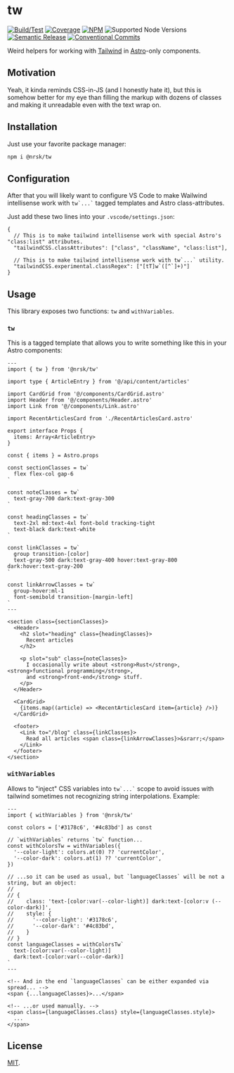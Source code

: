 # tw

<!-- [![Bundlephobia](https://img.shields.io/bundlephobia/minzip/@nrsk/tw?style=flat-square&colorA=22272d&colorB=22272d&label=minzipped)](https://bundlephobia.com/package/@nrsk/tw) -->
<!-- ![Tree Shaking](https://img.shields.io/static/v1?label=tree+shaking&message=✔&style=flat-square&colorA=22272d&colorB=22272d) -->

[![Build/Test](https://img.shields.io/github/actions/workflow/status/norskeld/tw/test.yml?style=flat-square&colorA=22272d&colorB=22272d)](https://github.com/norskeld/tw/actions 'Build and test workflows')
[![Coverage](https://img.shields.io/coverallsCoverage/github/norskeld/tw?style=flat-square&colorA=22272d&colorB=22272d)](https://coveralls.io/github/norskeld/tw 'Test coverage')
[![NPM](https://img.shields.io/npm/v/@nrsk/tw?style=flat-square&colorA=22272d&colorB=22272d)](https://npm.im/@nrsk/tw 'This package on NPM')
![Supported Node Versions](https://img.shields.io/node/v/%40nrsk/backpack?style=flat-square&colorA=22272d&colorB=22272d)
[![Semantic Release](https://img.shields.io/static/v1?label=semantic+release&message=✔&style=flat-square&colorA=22272d&colorB=22272d)](https://github.com/semantic-release/semantic-release 'This package uses semantic release to handle releasing, versioning, changelog generation and tagging')
[![Conventional Commits](https://img.shields.io/static/v1?label=conventional+commits&message=✔&style=flat-square&colorA=22272d&colorB=22272d)](https://conventionalcommits.org 'This package follows the conventional commits spec and guidelines')

Weird helpers for working with [Tailwind] in [Astro]-only components.

## Motivation

Yeah, it kinda reminds CSS-in-JS (and I honestly hate it), but this is somehow better for my eye than filling the markup with dozens of classes and making it unreadable even with the text wrap on.

## Installation

Just use your favorite package manager:

```bash
npm i @nrsk/tw
```

## Configuration

After that you will likely want to configure VS Code to make Wailwind intellisense work with `` tw`...` `` tagged templates and Astro class-attributes.

Just add these two lines into your `.vscode/settings.json`:

```jsonc
{
  // This is to make tailwind intellisense work with special Astro's "class:list" attributes.
  "tailwindCSS.classAttributes": ["class", "className", "class:list"],

  // This is to make tailwind intellisense work with tw`...` utility.
  "tailwindCSS.experimental.classRegex": ["[tT]w`([^`]+)"]
}
```

## Usage

This library exposes two functions: `tw` and `withVariables`.

### `tw`

This is a tagged template that allows you to write something like this in your Astro components:

```astro
---
import { tw } from '@nrsk/tw'

import type { ArticleEntry } from '@/api/content/articles'

import CardGrid from '@/components/CardGrid.astro'
import Header from '@/components/Header.astro'
import Link from '@/components/Link.astro'

import RecentArticlesCard from './RecentArticlesCard.astro'

export interface Props {
  items: Array<ArticleEntry>
}

const { items } = Astro.props

const sectionClasses = tw`
  flex flex-col gap-6
`

const noteClasses = tw`
  text-gray-700 dark:text-gray-300
`

const headingClasses = tw`
  text-2xl md:text-4xl font-bold tracking-tight
  text-black dark:text-white
`

const linkClasses = tw`
  group transition-[color]
  text-gray-500 dark:text-gray-400 hover:text-gray-800 dark:hover:text-gray-200
`

const linkArrowClasses = tw`
  group-hover:ml-1
  font-semibold transition-[margin-left]
`
---

<section class={sectionClasses}>
  <Header>
    <h2 slot="heading" class={headingClasses}>
      Recent articles
    </h2>

    <p slot="sub" class={noteClasses}>
      I occasionally write about <strong>Rust</strong>, <strong>functional programming</strong>,
      and <strong>front-end</strong> stuff.
    </p>
  </Header>

  <CardGrid>
    {items.map((article) => <RecentArticlesCard item={article} />)}
  </CardGrid>

  <footer>
    <Link to="/blog" class={linkClasses}>
      Read all articles <span class={linkArrowClasses}>&srarr;</span>
    </Link>
  </footer>
</section>
```

### `withVariables`

Allows to "inject" CSS variables into `` tw`...` `` scope to avoid issues with tailwind sometimes not recognizing string interpolations. Example:

```astro
---
import { withVariables } from '@nrsk/tw'

const colors = ['#3178c6', '#4c83bd'] as const

// `withVariables` returns `tw` function...
const withColorsTw = withVariables({
  '--color-light': colors.at(0) ?? 'currentColor',
  '--color-dark': colors.at(1) ?? 'currentColor',
})

// ...so it can be used as usual, but `languageClasses` will be not a string, but an object:
//
// {
//    class: 'text-[color:var(--color-light)] dark:text-[color:v (--color-dark)]',
//    style: {
//      '--color-light': '#3178c6',
//      '--color-dark': '#4c83bd',
//    }
// }
const languageClasses = withColorsTw`
  text-[color:var(--color-light)]
  dark:text-[color:var(--color-dark)]
`
---

<!-- And in the end `languageClasses` can be either expanded via spread... -->
<span {...languageClasses}>...</span>

<!-- ...or used manually. -->
<span class={languageClasses.class} style={languageClasses.style}>
  ...
</span>
```

## License

[MIT](LICENSE).

<!-- Links. -->

[tailwind]: https://tailwindcss.com
[astro]: https://astro.build
